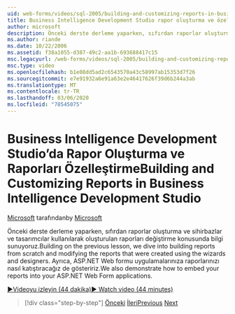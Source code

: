 ```yaml
---
uid: web-forms/videos/sql-2005/building-and-customizing-reports-in-business-intelligence-development-studio
title: Business Intelligence Development Studio rapor oluşturma ve özelleştirme | Microsoft Docs
author: microsoft
description: Önceki derste derleme yaparken, sıfırdan raporlar oluşturma ve sihirbazlar ve tasarımcılar kullanılarak oluşturulan raporları değiştirme konusunda bilgi sunuyoruz. Biz...
ms.author: riande
ms.date: 10/22/2006
ms.assetid: f38a1055-d387-49c2-aa1b-693688417c15
msc.legacyurl: /web-forms/videos/sql-2005/building-and-customizing-reports-in-business-intelligence-development-studio
msc.type: video
ms.openlocfilehash: b1e08dd5ad2c6543570a43c58997ab15353d7f26
ms.sourcegitcommit: e7e91932a6e91a63e2e46417626f39d6b244a3ab
ms.translationtype: MT
ms.contentlocale: tr-TR
ms.lasthandoff: 03/06/2020
ms.locfileid: "78545075"
---
```

# <a name="building-and-customizing-reports-in-business-intelligence-development-studio"></a><span data-ttu-id="a4268-104">Business Intelligence Development Studio’da Rapor Oluşturma ve Raporları Özelleştirme</span><span class="sxs-lookup"><span data-stu-id="a4268-104">Building and Customizing Reports in Business Intelligence Development Studio</span></span>

<span data-ttu-id="a4268-105">[Microsoft](https://github.com/microsoft) tarafından</span><span class="sxs-lookup"><span data-stu-id="a4268-105">by [Microsoft](https://github.com/microsoft)</span></span>

<span data-ttu-id="a4268-106">Önceki derste derleme yaparken, sıfırdan raporlar oluşturma ve sihirbazlar ve tasarımcılar kullanılarak oluşturulan raporları değiştirme konusunda bilgi sunuyoruz.</span><span class="sxs-lookup"><span data-stu-id="a4268-106">Building on the previous lesson, we dive into building reports from scratch and modifying the reports that were created using the wizards and designers.</span></span> <span data-ttu-id="a4268-107">Ayrıca, ASP.NET Web formu uygulamalarınıza raporlarınızı nasıl katıştıracağız de gösteririz.</span><span class="sxs-lookup"><span data-stu-id="a4268-107">We also demonstrate how to embed your reports into your ASP.NET Web Form applications.</span></span>

[<span data-ttu-id="a4268-108">&#9654;Videoyu izleyin (44 dakika)</span><span class="sxs-lookup"><span data-stu-id="a4268-108">&#9654; Watch video (44 minutes)</span></span>](https://channel9.msdn.com/Blogs/ASP-NET-Site-Videos/building-and-customizing-reports-in-business-intelligence-development-studio)

> [!div class="step-by-step"]
> <span data-ttu-id="a4268-109">[Önceki](getting-started-with-reporting-services.md)
> [İleri](creating-and-using-stored-procedures.md)</span><span class="sxs-lookup"><span data-stu-id="a4268-109">[Previous](getting-started-with-reporting-services.md)
[Next](creating-and-using-stored-procedures.md)</span></span>
